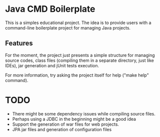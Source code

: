 Java CMD Boilerplate
====================
This is a simples educational project. The idea is to provide users
with a command-line boilerplate project for managing Java projects.

Features
--------
For the moment, the project just presents a simple structure for
managing source codes, class files (compiling them in a separate
directory, just like IDEs), jar generation and jUnit tests execution.

For more information, try asking the project itself for help
("make help" command).

TODO
====
- There might be some dependency issues while compiling source files.
- Perhaps using a JDBC in the beginning might be a good idea
- Support the generation of war files for web projects.
- JPA jar files and generation of configuration files

